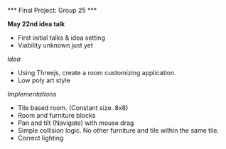 *** Final Project: Group 25 ***

**May 22nd idea talk**
- First initial talks & idea setting
- Viability unknown just yet

*Idea*
- Using Threejs, create a room customizing application. 
- Low poly art style

*Implementations*
- Tile based room. (Constant size. 8x8)
- Room and furniture blocks
- Pan and tilt (Navigate) with mouse drag
- Simple collision logic. No other furniture and tile within the same tile. 
- Correct lighting